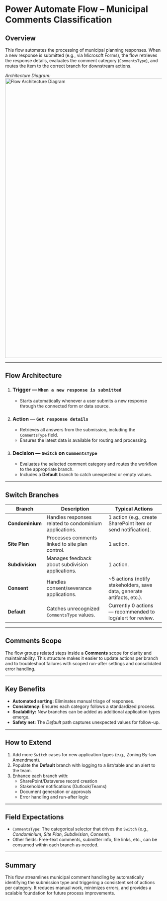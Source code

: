 <!-- README (HTML) -->

<h1>Power Automate Flow – Municipal Comments Classification</h1>

<h2>Overview</h2>
<p>
  This flow automates the processing of municipal planning responses. When a new
  response is submitted (e.g., via Microsoft Forms), the flow retrieves the
  response details, evaluates the comment category (<code>CommentsType</code>),
  and routes the item to the correct branch for downstream actions.
</p>

<!-- Optional: include your architecture image -->
<p>
  <em>Architecture Diagram:</em><br>
  <!-- Replace the src with your repo image path, e.g., docs/flow-architecture.png -->
  <img src="docs/flow-architecture.png" alt="Flow Architecture Diagram" width="900">
</p>

<hr>

<h2>Flow Architecture</h2>

<ol>
  <li>
    <h3>Trigger — <code>When a new response is submitted</code></h3>
    <ul>
      <li>Starts automatically whenever a user submits a new response through the connected form or data source.</li>
    </ul>
  </li>

  <li>
    <h3>Action — <code>Get response details</code></h3>
    <ul>
      <li>Retrieves all answers from the submission, including the <code>CommentsType</code> field.</li>
      <li>Ensures the latest data is available for routing and processing.</li>
    </ul>
  </li>

  <li>
    <h3>Decision — <code>Switch</code> on <code>CommentsType</code></h3>
    <ul>
      <li>Evaluates the selected comment category and routes the workflow to the appropriate branch.</li>
      <li>Includes a <strong>Default</strong> branch to catch unexpected or empty values.</li>
    </ul>
  </li>
</ol>

<hr>

<h2>Switch Branches</h2>

<table>
  <thead>
    <tr>
      <th>Branch</th>
      <th>Description</th>
      <th>Typical Actions</th>
    </tr>
  </thead>
  <tbody>
    <tr>
      <td><strong>Condominium</strong></td>
      <td>Handles responses related to condominium applications.</td>
      <td>1 action (e.g., create SharePoint item or send notification).</td>
    </tr>
    <tr>
      <td><strong>Site Plan</strong></td>
      <td>Processes comments linked to site plan control.</td>
      <td>1 action.</td>
    </tr>
    <tr>
      <td><strong>Subdivision</strong></td>
      <td>Manages feedback about subdivision applications.</td>
      <td>1 action.</td>
    </tr>
    <tr>
      <td><strong>Consent</strong></td>
      <td>Handles consent/severance applications.</td>
      <td>~5 actions (notify stakeholders, save data, generate artifacts, etc.).</td>
    </tr>
    <tr>
      <td><strong>Default</strong></td>
      <td>Catches unrecognized <code>CommentsType</code> values.</td>
      <td>Currently 0 actions — recommended to log/alert for review.</td>
    </tr>
  </tbody>
</table>

<hr>

<h2>Comments Scope</h2>
<p>
  The flow groups related steps inside a <strong>Comments</strong> scope for clarity and maintainability.
  This structure makes it easier to update actions per branch and to troubleshoot failures with
  scoped run-after settings and consolidated error handling.
</p>

<hr>

<h2>Key Benefits</h2>
<ul>
  <li><strong>Automated sorting:</strong> Eliminates manual triage of responses.</li>
  <li><strong>Consistency:</strong> Ensures each category follows a standardized process.</li>
  <li><strong>Scalability:</strong> New branches can be added as additional application types emerge.</li>
  <li><strong>Safety net:</strong> The <em>Default</em> path captures unexpected values for follow-up.</li>
</ul>

<hr>

<h2>How to Extend</h2>
<ol>
  <li>Add more <code>Switch</code> cases for new application types (e.g., Zoning By-law Amendment).</li>
  <li>Populate the <strong>Default</strong> branch with logging to a list/table and an alert to the team.</li>
  <li>Enhance each branch with:
    <ul>
      <li>SharePoint/Dataverse record creation</li>
      <li>Stakeholder notifications (Outlook/Teams)</li>
      <li>Document generation or approvals</li>
      <li>Error handling and run-after logic</li>
    </ul>
  </li>
</ol>

<hr>

<h2>Field Expectations</h2>
<ul>
  <li><code>CommentsType</code>: The categorical selector that drives the <code>Switch</code> (e.g., <em>Condominium</em>, <em>Site Plan</em>, <em>Subdivision</em>, <em>Consent</em>).</li>
  <li>Other fields: Free-text comments, submitter info, file links, etc., can be consumed within each branch as needed.</li>
</ul>

<hr>

<h2>Summary</h2>
<p>
  This flow streamlines municipal comment handling by automatically identifying the submission type
  and triggering a consistent set of actions per category. It reduces manual work, minimizes errors,
  and provides a scalable foundation for future process improvements.
</p>
